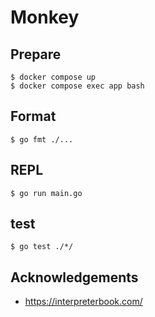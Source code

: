 # Monkey

## Prepare

```
$ docker compose up
$ docker compose exec app bash
```

## Format

```
$ go fmt ./...
```

## REPL

```
$ go run main.go
```

## test

```
$ go test ./*/
```

## Acknowledgements

- https://interpreterbook.com/
